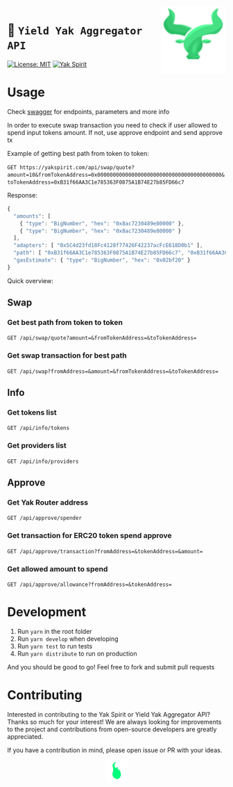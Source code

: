 <img src="./src/assets/images/yak-spirit/yak-favicon.png" width="150" align="right" alt="" />

# 🐃 `Yield Yak Aggregator API`

[![License: MIT](https://img.shields.io/badge/License-MIT-blue.svg)](https://opensource.org/licenses/MIT)
[![Yak Spirit](https://img.shields.io/badge/made%20by-Yak%20Spirit-success)](https://twitter.com/yak_spirit)

# Usage

Check [swagger](https://yakspirit.com/swagger) for endpoints, parameters and more info

In order to execute swap transaction you need to check if user allowed to spend input tokens amount. If not, use approve endpoint and send approve tx

Example of getting best path from token to token:

`GET https://yakspirit.com/api/swap/quote?amount=10&fromTokenAddress=0x0000000000000000000000000000000000000000&toTokenAddress=0xB31f66AA3C1e785363F0875A1B74E27b85FD66c7`

Response:

```javascript
{
  "amounts": [
    { "type": "BigNumber", "hex": "0x8ac7230489e80000" },
    { "type": "BigNumber", "hex": "0x8ac7230489e80000" }
  ],
  "adapters": [ "0x5C4d23fd18Fc4128f77426F42237acFcE618D0b1" ],
  "path": [ "0xB31f66AA3C1e785363F0875A1B74E27b85FD66c7", "0xB31f66AA3C1e785363F0875A1B74E27b85FD66c7" ],
  "gasEstimate": { "type": "BigNumber", "hex": "0x02bf20" }
}
```

Quick overview:

## Swap

### Get best path from token to token

`GET /api/swap/quote?amount=&fromTokenAddress=&toTokenAddress=`

### Get swap transaction for best path

`GET /api/swap?fromAddress=&amount=&fromTokenAddress=&toTokenAddress=`

## Info

### Get tokens list

`GET /api/info/tokens`

### Get providers list

`GET /api/info/providers`

## Approve

### Get Yak Router address

`GET /api/approve/spender`

### Get transaction for ERC20 token spend approve

`GET /api/approve/transaction?fromAddress=&tokenAddress=&amount=`

### Get allowed amount to spend

`GET /api/approve/allowance?fromAddress=&tokenAddress=`

# Development

1. Run `yarn` in the root folder
2. Run `yarn develop` when developing
3. Run `yarn test` to run tests
4. Run `yarn distribute` to run on production

And you should be good to go! Feel free to fork and submit pull requests

# Contributing

Interested in contributing to the Yak Spirit or Yield Yak Aggregator API? Thanks so much for your interest! We are always looking for improvements to the project and contributions from open-source developers are greatly appreciated.

If you have a contribution in mind, please open issue or PR with your ideas.

<p align="center">
  <img src="./src/assets/gif/loading-unscreen.gif" alt="" width="50">
</p>
